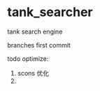 tank_searcher
=============

tank  search engine

branches first commit

todo optimize:
1. scons 优化
2. 